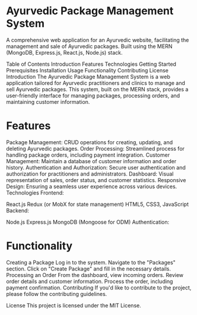 # Ayurvedic Package Management System
A comprehensive web application for an Ayurvedic website, facilitating the management and sale of Ayurvedic packages. Built using the MERN (MongoDB, Express.js, React.js, Node.js) stack.

Table of Contents
Introduction
Features
Technologies
Getting Started
Prerequisites
Installation
Usage
Functionality
Contributing
License
Introduction
The Ayurvedic Package Management System is a web application tailored for Ayurvedic practitioners and clinics to manage and sell Ayurvedic packages. This system, built on the MERN stack, provides a user-friendly interface for managing packages, processing orders, and maintaining customer information.

# Features
Package Management: CRUD operations for creating, updating, and deleting Ayurvedic packages.
Order Processing: Streamlined process for handling package orders, including payment integration.
Customer Management: Maintain a database of customer information and order history.
Authentication and Authorization: Secure user authentication and authorization for practitioners and administrators.
Dashboard: Visual representation of sales, order status, and customer statistics.
Responsive Design: Ensuring a seamless user experience across various devices.
Technologies
Frontend:

React.js
Redux (or MobX for state management)
HTML5, CSS3, JavaScript
Backend:

Node.js
Express.js
MongoDB (Mongoose for ODM)
Authentication:


# Functionality
Creating a Package
Log in to the system.
Navigate to the "Packages" section.
Click on "Create Package" and fill in the necessary details.
Processing an Order
From the dashboard, view incoming orders.
Review order details and customer information.
Process the order, including payment confirmation.
Contributing
If you'd like to contribute to the project, please follow the contributing guidelines.

License
This project is licensed under the MIT License.

